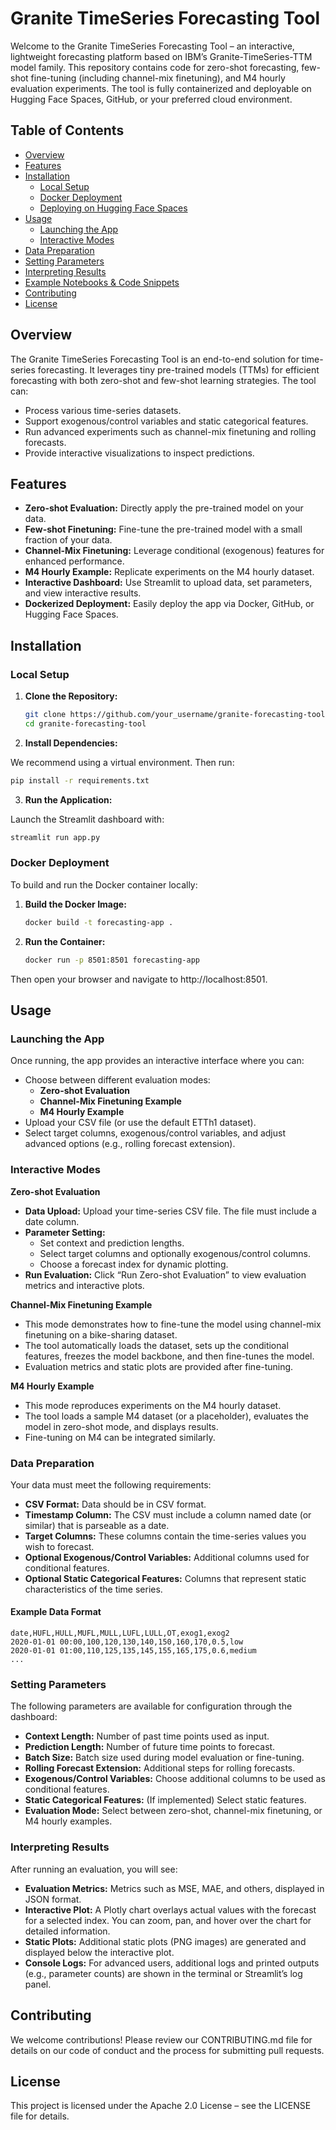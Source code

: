 # Granite TimeSeries Forecasting Tool

Welcome to the Granite TimeSeries Forecasting Tool – an interactive, lightweight forecasting platform based on IBM’s Granite-TimeSeries-TTM model family. This repository contains code for zero-shot forecasting, few-shot fine-tuning (including channel-mix finetuning), and M4 hourly evaluation experiments. The tool is fully containerized and deployable on Hugging Face Spaces, GitHub, or your preferred cloud environment.

## Table of Contents

- [Overview](#overview)
- [Features](#features)
- [Installation](#installation)
  - [Local Setup](#local-setup)
  - [Docker Deployment](#docker-deployment)
  - [Deploying on Hugging Face Spaces](#deploying-on-hugging-face-spaces)
- [Usage](#usage)
  - [Launching the App](#launching-the-app)
  - [Interactive Modes](#interactive-modes)
- [Data Preparation](#data-preparation)
- [Setting Parameters](#setting-parameters)
- [Interpreting Results](#interpreting-results)
- [Example Notebooks & Code Snippets](#example-notebooks--code-snippets)
- [Contributing](#contributing)
- [License](#license)

## Overview

The Granite TimeSeries Forecasting Tool is an end-to-end solution for time-series forecasting. It leverages tiny pre-trained models (TTMs) for efficient forecasting with both zero-shot and few-shot learning strategies. The tool can:

- Process various time-series datasets.
- Support exogenous/control variables and static categorical features.
- Run advanced experiments such as channel-mix finetuning and rolling forecasts.
- Provide interactive visualizations to inspect predictions.

## Features

- **Zero-shot Evaluation:** Directly apply the pre-trained model on your data.
- **Few-shot Finetuning:** Fine-tune the pre-trained model with a small fraction of your data.
- **Channel-Mix Finetuning:** Leverage conditional (exogenous) features for enhanced performance.
- **M4 Hourly Example:** Replicate experiments on the M4 hourly dataset.
- **Interactive Dashboard:** Use Streamlit to upload data, set parameters, and view interactive results.
- **Dockerized Deployment:** Easily deploy the app via Docker, GitHub, or Hugging Face Spaces.

## Installation

### Local Setup

1. **Clone the Repository:**

   ```bash
   git clone https://github.com/your_username/granite-forecasting-tool.git
   cd granite-forecasting-tool

   ```

2. **Install Dependencies:**

We recommend using a virtual environment. Then run:

```bash
pip install -r requirements.txt
```

3. **Run the Application:**

Launch the Streamlit dashboard with:

```bash
streamlit run app.py
```

### Docker Deployment

To build and run the Docker container locally:

1. **Build the Docker Image:**

   ```bash
   docker build -t forecasting-app .

   ```

2. **Run the Container:**

   ```bash
   docker run -p 8501:8501 forecasting-app
   ```

Then open your browser and navigate to http://localhost:8501.

## Usage

### Launching the App

Once running, the app provides an interactive interface where you can:

- Choose between different evaluation modes:
  - **Zero-shot Evaluation**
  - **Channel-Mix Finetuning Example**
  - **M4 Hourly Example**
- Upload your CSV file (or use the default ETTh1 dataset).
- Select target columns, exogenous/control variables, and adjust advanced options (e.g., rolling forecast extension).

### Interactive Modes

**Zero-shot Evaluation**

- **Data Upload:** Upload your time-series CSV file. The file must include a date column.
- **Parameter Setting:**
  - Set context and prediction lengths.
  - Select target columns and optionally exogenous/control columns.
  - Choose a forecast index for dynamic plotting.
- **Run Evaluation:** Click “Run Zero-shot Evaluation” to view evaluation metrics and interactive plots.

**Channel-Mix Finetuning Example**

- This mode demonstrates how to fine-tune the model using channel-mix finetuning on a bike-sharing dataset.
- The tool automatically loads the dataset, sets up the conditional features, freezes the model backbone, and then fine-tunes the model.
- Evaluation metrics and static plots are provided after fine-tuning.

**M4 Hourly Example**

- This mode reproduces experiments on the M4 hourly dataset.
- The tool loads a sample M4 dataset (or a placeholder), evaluates the model in zero-shot mode, and displays results.
- Fine-tuning on M4 can be integrated similarly.

### Data Preparation

Your data must meet the following requirements:

- **CSV Format:** Data should be in CSV format.
- **Timestamp Column:** The CSV must include a column named date (or similar) that is parseable as a date.
- **Target Columns:** These columns contain the time-series values you wish to forecast.
- **Optional Exogenous/Control Variables:** Additional columns used for conditional features.
- **Optional Static Categorical Features:** Columns that represent static characteristics of the time series.

#### Example Data Format

```csv
date,HUFL,HULL,MUFL,MULL,LUFL,LULL,OT,exog1,exog2
2020-01-01 00:00,100,120,130,140,150,160,170,0.5,low
2020-01-01 01:00,110,125,135,145,155,165,175,0.6,medium
...

```

### Setting Parameters

The following parameters are available for configuration through the dashboard:

- **Context Length:** Number of past time points used as input.
- **Prediction Length:** Number of future time points to forecast.
- **Batch Size:** Batch size used during model evaluation or fine-tuning.
- **Rolling Forecast Extension:** Additional steps for rolling forecasts.
- **Exogenous/Control Variables:** Choose additional columns to be used as conditional features.
- **Static Categorical Features:** (If implemented) Select static features.
- **Evaluation Mode:** Select between zero-shot, channel-mix finetuning, or M4 hourly examples.

### Interpreting Results

After running an evaluation, you will see:

- **Evaluation Metrics:** Metrics such as MSE, MAE, and others, displayed in JSON format.
- **Interactive Plot:** A Plotly chart overlays actual values with the forecast for a selected index. You can zoom, pan, and hover over the chart for detailed information.
- **Static Plots:** Additional static plots (PNG images) are generated and displayed below the interactive plot.
- **Console Logs:** For advanced users, additional logs and printed outputs (e.g., parameter counts) are shown in the terminal or Streamlit’s log panel.

## Contributing

We welcome contributions! Please review our CONTRIBUTING.md file for details on our code of conduct and the process for submitting pull requests.

## License

This project is licensed under the Apache 2.0 License – see the LICENSE file for details.
